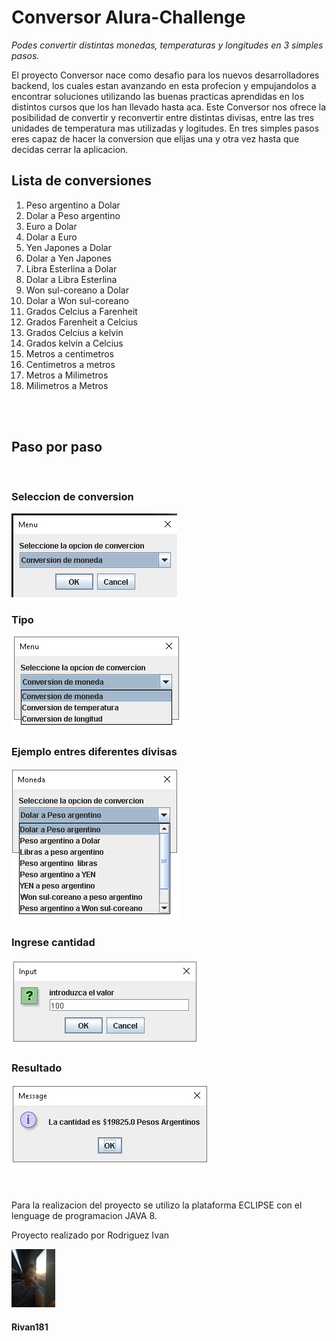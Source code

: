 # Conversor Alura-Challenge
<em>Podes convertir distintas monedas, temperaturas y longitudes en 3 simples pasos.</em>
<p>El proyecto Conversor nace como desafio para los nuevos desarrolladores backend, los cuales estan avanzando en esta profecion y empujandolos a encontrar soluciones utilizando las buenas practicas aprendidas en los distintos cursos que los han llevado hasta aca. 
Este Conversor nos ofrece la posibilidad de convertir y reconvertir entre distintas divisas, entre las tres unidades de temperatura mas utilizadas y logitudes. En tres simples pasos eres capaz de hacer la conversion que elijas una y otra vez hasta que decidas cerrar la aplicacion.</p>
<h2>Lista de conversiones</h2>
<ol>
  <li>Peso argentino a Dolar</li>
  <li>Dolar a Peso argentino</li>
  <li>Euro a Dolar</li>
  <li>Dolar a Euro</li>
  <li>Yen Japones a Dolar</li>
  <li>Dolar a Yen Japones</li>
  <li>Libra Esterlina a Dolar</li>
  <li>Dolar a Libra Esterlina</li>
  <li>Won sul-coreano a Dolar</li>
  <li>Dolar a Won sul-coreano</li>
  <li>Grados Celcius a Farenheit</li>
  <li>Grados Farenheit a Celcius</li>
  <li>Grados Celcius a kelvin</li>
  <li>Grados kelvin a Celcius</li>
  <li>Metros a centimetros</li>
  <li>Centimetros a metros</li>
  <li>Metros a Milimetros</li>
  <li>Milimetros a Metros</li>
</ol>
<br>
<br>
<h2>Paso por paso</h2>
<br>
<h3>Seleccion de conversion</h3>
<img src="https://github.com/Rivan181/Conversor/blob/48b5c942ee241d21ab8e349aa34568e6e5ae7c5c/imagenes/1.jpg"
     alt="seleccione conversion">
<h3>Tipo</h3>
<img src="https://github.com/Rivan181/Conversor/blob/48b5c942ee241d21ab8e349aa34568e6e5ae7c5c/imagenes/2.jpg"
     alt="Tipo">
<h3>Ejemplo entres diferentes divisas</h3>
<img src="https://github.com/Rivan181/Conversor/blob/48b5c942ee241d21ab8e349aa34568e6e5ae7c5c/imagenes/3.png"
     alt="Ejemplo entres diferentes divisas">
<h3>Ingrese cantidad</h3>
<img src="https://github.com/Rivan181/Conversor/blob/48b5c942ee241d21ab8e349aa34568e6e5ae7c5c/imagenes/4.jpg"
     alt="Ingrese cantidad">
<h3>Resultado</h3>
<img src="https://github.com/Rivan181/Conversor/blob/48b5c942ee241d21ab8e349aa34568e6e5ae7c5c/imagenes/5.jpg"
     alt="Resultado">
<br>
<br>
<br>
<p>Para la realizacion del proyecto se utilizo la plataforma ECLIPSE con el lenguage de programacion JAVA 8.</p>
<p>Proyecto realizado por Rodriguez Ivan</p>
<img src="https://github.com/Rivan181/Conversor/blob/497192657cf245419375db99f9014dd8ae3a2697/imagenes/foto-perfin-trees.jpeg" width = 70px heigth = 80px
     alt="perfil">
<h4>Rivan181</h4>
